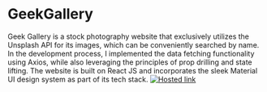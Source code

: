 
# GeekGallery


Geek Gallery is a stock photography website that exclusively utilizes the Unsplash API for its images, which can be conveniently searched by name. In the development process, I implemented the data fetching functionality using Axios, while also leveraging the principles of prop drilling and state lifting. The website is built on React JS and incorporates the sleek Material UI design system as part of its tech stack.
[![Hosted link](https://celadon-croquembouche-3ca03a.netlify.app)](https://celadon-croquembouche-3ca03a.netlify.app)
